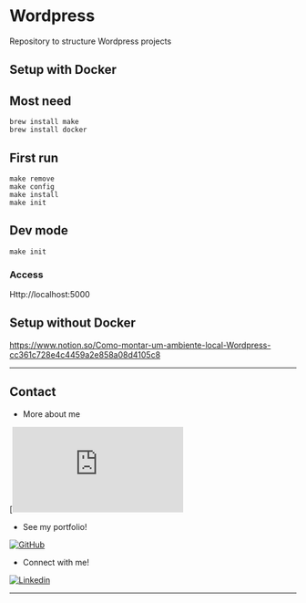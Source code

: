 # Wordpress
Repository to structure Wordpress projects

## Setup with Docker
## Most need
```shell
brew install make
brew install docker
```

## First run
```shell
make remove
make config
make install
make init
```

## Dev mode
```shell
make init
```

### Access
Http://localhost:5000


## Setup without Docker
https://www.notion.so/Como-montar-um-ambiente-local-Wordpress-cc361c728e4c4459a2e858a08d4105c8

---

## Contact

- More about me

[![About me](https://github.com/sabrinabm94/about/blob/main/ABOUT.md)

- See my portfolio!

[![GitHub](https://img.shields.io/badge/GitHub-181717?style=for-the-badge&logo=github&logoColor=white)](https://bit.ly/3Q7O3Z7)

- Connect with me!

[![Linkedin](https://img.shields.io/badge/LinkedIn-0077B5?style=for-the-badge&logo=linkedin&logoColor=white)](https://www.linkedin.com/in/sabrinabm94/?locale=en_US)

---
